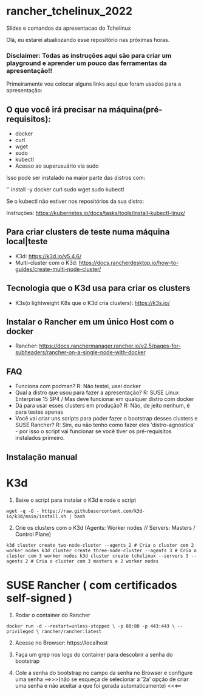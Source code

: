 # rancher_tchelinux_2022
Slides e comandos da apresentacao do Tchelinux

Olá, eu estarei atualiozando esse repositório nas próximas horas.

### Disclaimer: Todas as instruções aqui são para criar um playground e aprender um pouco das ferramentas da apresentação!!



Primeiramente vou colocar alguns links aqui que foram usados para a apresentação:


## O que você irá precisar na máquina(pré-requisitos):

- docker
- curl
- wget
- sudo
- kubectl
- Acesso ao superusuário via sudo


Isso pode ser instalado na maior parte das distros com:

'<gerenciador de pacotes>' install -y docker curl sudo wget sudo kubectl

Se o kubectl não estiver nos repositórios da sua distro:

Instruções: https://kubernetes.io/docs/tasks/tools/install-kubectl-linux/


## Para criar clusters de teste numa máquina local|teste
- K3d: https://k3d.io/v5.4.6/
- Multi-cluster com o K3d: https://docs.rancherdesktop.io/how-to-guides/create-multi-node-cluster/

## Tecnologia que o K3d usa para criar os clusters
- K3s(o lightweight K8s que o K3d cria clusters): https://k3s.io/ 

## Instalar o Rancher em um único Host com o docker
- Rancher: https://docs.ranchermanager.rancher.io/v2.5/pages-for-subheaders/rancher-on-a-single-node-with-docker


## FAQ

- Funciona com podman? R: Não testei, usei docker
- Qual a distro que usou para fazer a apresentação? R: SUSE Linux Enterprise 15 SP4 / Mas deve funcionar em qualquer distro com docker 
- Dá para usar esses clusters em produção? R: Não, de jeito nenhum, é para testes apenas
- Você vai criar uns scripts para poder fazer o bootstrap desses clusters e SUSE Rancher? 
R: Sim, eu não tenho como fazer eles 'distro-agnóstica' - por isso o script vai funcionar se você tiver os pré-requisitos instalados primeiro. 


## Instalação manual


# K3d

1. Baixe o script para instalar o K3d e rode o script

`
 wget -q -O - https://raw.githubusercontent.com/k3d-io/k3d/main/install.sh | bash
`

2. Crie os clusters com o K3d (Agents: Worker nodes // Servers: Masters / Control Plane) 

`
k3d cluster create two-node-cluster --agents 2 # Cria o cluster com 2 worker nodes
k3d cluster create three-node-cluster --agents 3 # Cria o cluster com 3 worker nodes
k3d cluster create tchelinux --servers 3 --agents 2 # Cria o cluster com 3 masters e 2 worker nodes
`


# SUSE Rancher ( com certificados self-signed )

1. Rodar o container do Rancher

`
docker run -d --restart=unless-stopped \
  -p 80:80 -p 443:443 \
  --privileged \
  rancher/rancher:latest
`

2. Acesse no Browser: https://localhost

3. Faça um grep nos logs do container para descobrir a senha do bootstrap

4. Cole a senha do bootstrap no campo da senha no Browser e configure uma senha ==>>>(não se esqueça de selecionar a '2a' opção de criar uma senha e não aceitar a que foi gerada automaticamente) <<<==


